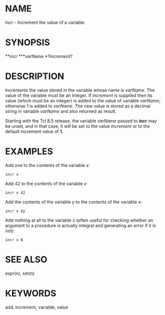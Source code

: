 # NAME

incr - Increment the value of a variable

# SYNOPSIS

**incr ***varName *?*increment*?

# DESCRIPTION

Increments the value stored in the variable whose name is *varName*. The
value of the variable must be an integer. If *increment* is supplied
then its value (which must be an integer) is added to the value of
variable *varName*; otherwise 1 is added to *varName*. The new value is
stored as a decimal string in variable *varName* and also returned as
result.

Starting with the Tcl 8.5 release, the variable *varName* passed to
**incr** may be unset, and in that case, it will be set to the value
*increment* or to the default increment value of **1**.

# EXAMPLES

Add one to the contents of the variable *x*:

    incr x

Add 42 to the contents of the variable *x*:

    incr x 42

Add the contents of the variable *y* to the contents of the variable
*x*:

    incr x $y

Add nothing at all to the variable *x* (often useful for checking
whether an argument to a procedure is actually integral and generating
an error if it is not):

    incr x 0

# SEE ALSO

expr(n), set(n)

# KEYWORDS

add, increment, variable, value
